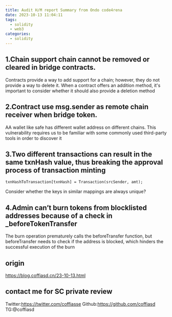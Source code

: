 ```yaml
---
title: Audit H/M report Summary from Ondo code4rena
date: 2023-10-13 11:04:11
tags:
  - solidity
  - web3
categories:
  - solidity
---
```


## 1.Chain support chain cannot be removed or cleared in bridge contracts.
Contracts provide a way to add support for a chain; however, they do not provide a way to delete it.
When a contract offers an addition method, it's important to consider whether it should also provide a deletion method

## 2.Contract use msg.sender as remote chain receiver when bridge token.
AA wallet like safe has different wallet address on different chains.
This vulnerability requires us to be familiar with some commonly used third-party tools in order to discover it

## 3.Two different transactions can result in the same txnHash value, thus breaking the approval process of transaction minting
```solidity
txnHashToTransaction[txnHash] = Transaction(srcSender, amt); 
```
Consider whether the keys in similar mappings are always unique?

## 4.Admin can’t burn tokens from blocklisted addresses because of a check in _beforeTokenTransfer
The burn operation prematurely calls the beforeTransfer function, but beforeTransfer needs to check if the address is blocked, which hinders the successful execution of the burn


## origin
<https://blog.coffiasd.cn/23-10-13.html>

## contact me for SC private review
Twitter:<https://twitter.com/coffiasse>
Github:<https://github.com/coffiasd>
TG:@coffiasd